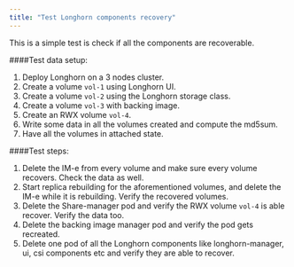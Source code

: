 ```yaml
---
title: "Test Longhorn components recovery"
---
```


This is a simple test is check if all the components are recoverable.

####Test data setup:
1. Deploy Longhorn on a 3 nodes cluster.
1. Create a volume `vol-1` using Longhorn UI.
1. Create a volume `vol-2` using the Longhorn storage class.
1. Create a volume `vol-3` with backing image.
1. Create an RWX volume `vol-4`.
1. Write some data in all the volumes created and compute the md5sum.
1. Have all the volumes in attached state.

####Test steps:
1. Delete the IM-e from every volume and make sure every volume recovers. Check the data as well.
1. Start replica rebuilding for the aforementioned volumes, and delete the IM-e while it is rebuilding. Verify the recovered volumes.
1. Delete the Share-manager pod and verify the RWX volume `vol-4` is able recover. Verify the data too.
1. Delete the backing image manager pod and verify the pod gets recreated.
1. Delete one pod of all the Longhorn components like longhorn-manager, ui, csi components etc and verify they are able to recover. 
